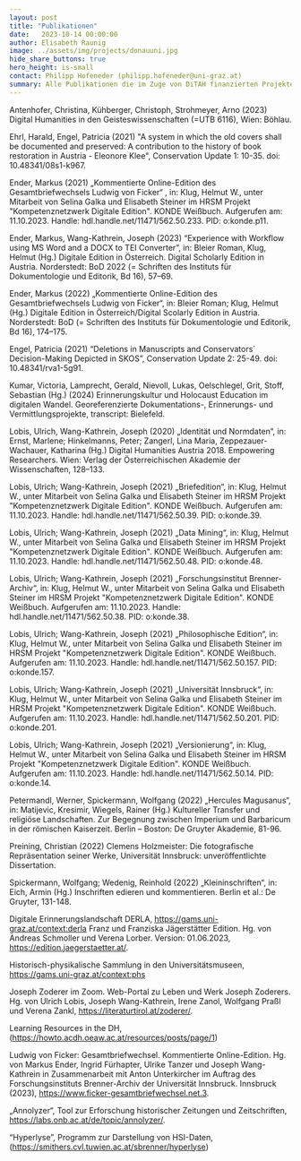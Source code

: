 ```yaml
---
layout: post
title: "Publikationen"
date:   2023-10-14 00:00:00
author: Elisabeth Raunig
image: ../assets/img/projects/donauuni.jpg
hide_share_buttons: true
hero_height: is-small
contact: Philipp Hofeneder (philipp.hofeneder@uni-graz.at)
summary: Alle Publikationen die im Zuge von DiTAH finanzierten Projekten publiziert wurden.
---
```


Antenhofer, Christina, Kühberger, Christoph, Strohmeyer, Arno (2023) Digital Humanities in den Geisteswissenschaften (=UTB 6116), Wien: Böhlau.

Ehrl, Harald, Engel, Patricia (2021) "A system in which the old covers shall be documented and preserved: A contribution to the history of book restoration in Austria - Eleonore Klee", Conservation Update 1: 10-35. doi: 10.48341/08s1-k967.

Ender, Markus (2021) „Kommentierte Online-Edition des Gesamtbriefwechsels Ludwig von Ficker“ , in: Klug, Helmut W., unter Mitarbeit von Selina Galka und Elisabeth Steiner im HRSM Projekt "Kompetenznetzwerk Digitale Edition". KONDE Weißbuch. Aufgerufen am: 11.10.2023. Handle: hdl.handle.net/11471/562.50.233. PID: o:konde.p11.

Ender, Markus, Wang-Kathrein, Joseph (2023) “Experience with Workflow using MS Word and a DOCX to TEI Converter”, in: Bleier Roman, Klug, Helmut (Hg.) Digitale Edition in Österreich. Digital Scholarly Edition in Austria. Norderstedt: BoD 2022 (= Schriften des Instituts für Dokumentologie und Editorik, Bd 16), 57–69.

Ender, Markus (2022) „Kommentierte Online-Edition des Gesamtbriefwechsels Ludwig von Ficker“, in: Bleier Roman; Klug, Helmut (Hg.) Digitale Edition in Österreich/Digital Scolarly Edition in Austria. Norderstedt: BoD (= Schriften des Instituts für Dokumentologie und Editorik, Bd 16), 174–175.

Engel, Patricia (2021) “Deletions in Manuscripts and Conservators´ Decision-Making Depicted in SKOS”, Conservation Update 2: 25-49. doi: 10.48341/rva1-5g91. 

Kumar, Victoria, Lamprecht, Gerald, Nievoll, Lukas, Oelschlegel, Grit, Stoff, Sebastian (Hg.) (2024) Erinnerungskultur und Holocaust Education im digitalen Wandel. Georeferenzierte Dokumentations-, Erinnerungs- und Vermittlungsprojekte, transcript: Bielefeld.

Lobis, Ulrich, Wang-Kathrein, Joseph (2020) „Identität und Normdaten“, in: Ernst, Marlene; Hinkelmanns, Peter; Zangerl, Lina Maria, Zeppezauer-Wachauer, Katharina (Hg.) Digital Humanities Austria 2018. Empowering Researchers. Wien: Verlag der Österreichischen Akademie der Wissenschaften, 128–133.

Lobis, Ulrich; Wang-Kathrein, Joseph (2021) „Briefedition“, in: Klug, Helmut W., unter Mitarbeit von Selina Galka und Elisabeth Steiner im HRSM Projekt "Kompetenznetzwerk Digitale Edition". KONDE Weißbuch. Aufgerufen am: 11.10.2023. Handle: hdl.handle.net/11471/562.50.39. PID: o:konde.39.

Lobis, Ulrich; Wang-Kathrein, Joseph (2021) „Data Mining“, in: Klug, Helmut W., unter Mitarbeit von Selina Galka und Elisabeth Steiner im HRSM Projekt "Kompetenznetzwerk Digitale Edition". KONDE Weißbuch. Aufgerufen am: 11.10.2023. Handle: hdl.handle.net/11471/562.50.48. PID: o:konde.48.

Lobis, Ulrich; Wang-Kathrein, Joseph (2021) „Forschungsinstitut Brenner-Archiv“, in: Klug, Helmut W., unter Mitarbeit von Selina Galka und Elisabeth Steiner im HRSM Projekt "Kompetenznetzwerk Digitale Edition". KONDE Weißbuch. Aufgerufen am: 11.10.2023. Handle: hdl.handle.net/11471/562.50.38. PID: o:konde.38.

Lobis, Ulrich; Wang-Kathrein, Joseph (2021) „Philosophische Edition“, in: Klug, Helmut W., unter Mitarbeit von Selina Galka und Elisabeth Steiner im HRSM Projekt "Kompetenznetzwerk Digitale Edition". KONDE Weißbuch. Aufgerufen am: 11.10.2023. Handle: hdl.handle.net/11471/562.50.157. PID: o:konde.157.

Lobis, Ulrich; Wang-Kathrein, Joseph (2021) „Universität Innsbruck“, in: Klug, Helmut W., unter Mitarbeit von Selina Galka und Elisabeth Steiner im HRSM Projekt "Kompetenznetzwerk Digitale Edition". KONDE Weißbuch. Aufgerufen am: 11.10.2023. Handle: hdl.handle.net/11471/562.50.201. PID: o:konde.201.

Lobis, Ulrich; Wang-Kathrein, Joseph (2021) „Versionierung“, in: Klug, Helmut W., unter Mitarbeit von Selina Galka und Elisabeth Steiner im HRSM Projekt "Kompetenznetzwerk Digitale Edition". KONDE Weißbuch. Aufgerufen am: 11.10.2023. Handle: hdl.handle.net/11471/562.50.14. PID: o:konde.14.

Petermandl, Werner, Spickermann, Wolfgang (2022) „Hercules Magusanus“, in: Matijevic, Kresimir, Wiegels, Rainer (Hg.) Kultureller Transfer und religiöse Landschaften. Zur Begegnung zwischen Imperium und Barbaricum in der römischen Kaiserzeit. Berlin – Boston: De Gruyter Akademie, 81-96. 

Preining, Christian (2022) Clemens Holzmeister: Die fotografische Repräsentation seiner Werke, Universität Innsbruck: unveröffentlichte Dissertation.

Spickermann, Wolfgang; Wedenig, Reinhold (2022) „Kleininschriften“, in: Eich, Armin (Hg.) Inschriften edieren und kommentieren. Berlin et al.: De Gruyter, 131-148.


Digitale Erinnerungslandschaft DERLA, https://gams.uni-graz.at/context:derla 
Franz und Franziska Jägerstätter Edition. Hg. von Andreas Schmoller und Verena Lorber. Version: 01.06.2023, https://edition.jaegerstaetter.at/. 

Historisch-physikalische Sammlung in den Universitätsmuseen, https://gams.uni-graz.at/context:phs 

Joseph Zoderer im Zoom. Web-Portal zu Leben und Werk Joseph Zoderers. Hg. von Ulrich Lobis, Joseph Wang-Kathrein, Irene Zanol, Wolfgang Praßl und Verena Zankl, https://literaturtirol.at/zoderer/. 

Learning Resources in the DH,  (https://howto.acdh.oeaw.ac.at/resources/posts/page/1)

Ludwig von Ficker: Gesamtbriefwechsel. Kommentierte Online-Edition. Hg. von Markus Ender, Ingrid Fürhapter, Ulrike Tanzer und Joseph Wang-Kathrein in Zusammenarbeit mit Anton Unterkircher im Auftrag des Forschungsinstituts Brenner-Archiv der Universität Innsbruck. Innsbruck (2023), https://www.ficker-gesamtbriefwechsel.net.3.


„Annolyzer“, Tool zur Erforschung historischer Zeitungen und Zeitschriften, https://labs.onb.ac.at/de/topic/annolyzer/.

“Hyperlyse”, Programm zur Darstellung von HSI-Daten, (https://smithers.cvl.tuwien.ac.at/sbrenner/hyperlyse)
